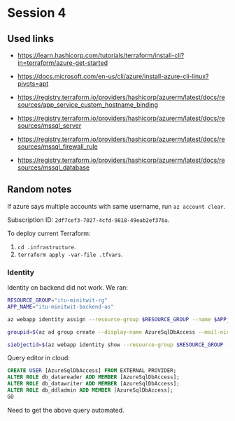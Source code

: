 # Session 4
## Used links
- https://learn.hashicorp.com/tutorials/terraform/install-cli?in=terraform/azure-get-started
- https://docs.microsoft.com/en-us/cli/azure/install-azure-cli-linux?pivots=apt
- https://registry.terraform.io/providers/hashicorp/azurerm/latest/docs/resources/app_service_custom_hostname_binding

- https://registry.terraform.io/providers/hashicorp/azurerm/latest/docs/resources/mssql_server
- https://registry.terraform.io/providers/hashicorp/azurerm/latest/docs/resources/mssql_firewall_rule
- https://registry.terraform.io/providers/hashicorp/azurerm/latest/docs/resources/mssql_database

## Random notes
If azure says multiple accounts with same username, run `az account clear`.

Subscription ID: `2df7cef3-7027-4cfd-9818-49eab2ef376a`.

To deploy current Terraform:
1. `cd .infrastructure`.
2. `terraform apply -var-file .tfvars`.

### Identity
Identity on backend did not work. We ran:
```sh
RESOURCE_GROUP="itu-minitwit-rg"
APP_NAME="itu-minitwit-backend-as"

az webapp identity assign --resource-group $RESOURCE_GROUP --name $APP_NAME

groupid=$(az ad group create --display-name AzureSqlDbAccess --mail-nickname AzureSqlDbAccess --query objectId --output tsv)

siobjectid=$(az webapp identity show --resource-group $RESOURCE_GROUP --name $APP_NAME --query principalId --output tsv)
```

Query editor in cloud:
```sql
CREATE USER [AzureSqlDbAccess] FROM EXTERNAL PROVIDER;
ALTER ROLE db_datareader ADD MEMBER [AzureSqlDbAccess];
ALTER ROLE db_datawriter ADD MEMBER [AzureSqlDbAccess];
ALTER ROLE db_ddladmin ADD MEMBER [AzureSqlDbAccess];
GO
```
Need to get the above query automated.
